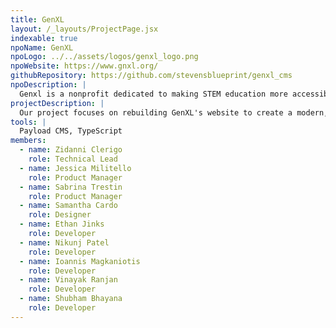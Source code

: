 ```yaml
---
title: GenXL
layout: /_layouts/ProjectPage.jsx
indexable: true
npoName: GenXL
npoLogo: ../../assets/logos/genxl_logo.png
npoWebsite: https://www.gnxl.org/
githubRepository: https://github.com/stevensblueprint/genxl_cms
npoDescription: |
  Genxl is a nonprofit dedicated to making STEM education more accessible by providing underserved communities with hands-on learning opportunities and high-quality resources. Through technology-driven programs, they empower students and educators worldwide to foster innovation and expand educational equity.
projectDescription: |
  Our project focuses on rebuilding GenXL's website to create a modern, responsive, and scalable platform. We aim to replicate the existing design and structure of the current GenXL site while integrating a powerful backend dashboard that enables real-time SEO management, analytics tracking, and content updates without technical barriers. By incorporating tools like Google Analytics and Search Console, along with a custom CMS, GenXL will be able to monitor performance, optimize discoverability, and better communicate their impact. This project will allow us to expand our digital footprint, reach a larger global audience, and provide accessible educational resources to the students, educators, and partners.
tools: |
  Payload CMS, TypeScript
members:
  - name: Zidanni Clerigo
    role: Technical Lead
  - name: Jessica Militello
    role: Product Manager
  - name: Sabrina Trestin
    role: Product Manager
  - name: Samantha Cardo
    role: Designer
  - name: Ethan Jinks
    role: Developer
  - name: Nikunj Patel
    role: Developer
  - name: Ioannis Magkaniotis
    role: Developer
  - name: Vinayak Ranjan
    role: Developer
  - name: Shubham Bhayana
    role: Developer
---
```

